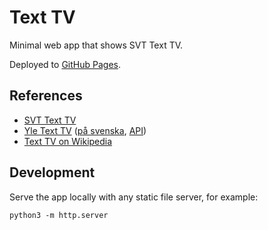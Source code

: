 # Text TV

Minimal web app that shows SVT Text TV.

Deployed to [GitHub Pages](https://albertaillet.github.io/texttv/).

## References

- [SVT Text TV](https://www.svt.se/text-tv/webb/)
- [Yle Text TV](https://yle.fi/tekstitv/txt/100_0001.htm) ([på svenska](https://yle.fi/tekstitv/txt/700_0001.htm), [API](https://yle.fi/aihe/yle-ttv/json?P=700_0001))
- [Text TV on Wikipedia](https://sv.wikipedia.org/wiki/Text-TV)

## Development

Serve the app locally with any static file server, for example:

```shell
python3 -m http.server
```